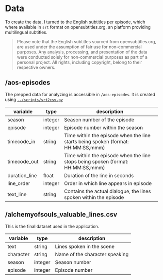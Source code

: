 # Data
To create the data, I turned to the English subtitles per episode, which where available in `srt` format on opensubtitles.org, an platform providing multilingual subtitles.
> Please note that the English subtitles sourced from opensubtitles.org, are used under the assumption of fair use for non-commercial purposes. Any analysis, processing, and presentation of the data were conducted solely for non-commercial purposes as part of a personal project. All rights, including copyright, belong to their respective owners.

## /aos-episodes
The prepped data for analyzing is accessible in `/aos-episodes`. It is created using [`../scripts/srt2csv.py`](../scripts/srt2csv.py)

| variable     | type    | description                                                       |
| ------------ | ------- | ----------------------------------------------------------------- |
| season       | integer | Season number of the episode                                     |
| episode      | integer | Episode number within the season                                  |
| timecode_in  | string   | Time within the episode when the line starts being spoken (format: HH:MM:SS,mmm) |
| timecode_out | string   | Time within the episode when the line stops being spoken (format: HH:MM:SS,mmm)    |
| duration_line     | float   | Duration of the line in seconds                                   |
| line_order  | integer | Order in which line appears in episode                   |
| text_line         | string  | Contains the actual dialogue, the lines spoken within the episode                               |

## /alchemyofsouls_valuable_lines.csv
This is the final dataset used in the application.

| variable  | type    | description                    |
|-----------|---------|--------------------------------|
| text      | string  | Lines spoken in the scene      |
| character | string  | Name of the character speaking |
| season    | integer | Season number                  |
| episode   | integer | Episode number                 |

